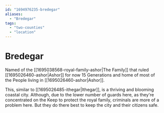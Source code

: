 ```yaml
---
id: "1694976235-bredegar"
aliases:
  - "Bredegar"
tags:
  - "two-counties"
  - "location"
---
```


# Bredegar

Named of the [[1695038568-royal-family-ashor|The Family]] that ruled [[1695026460-ashor|Ashor]] for now 15 Generations and home of most of the People living in [[1695026460-ashor|Ashor]]. 

This, similar to [[1695026485-ithegar|Ithegar]], is a thriving and blooming coastal city. Although, due to the lower number of guards here, as they're concentrated on the Keep to protect the royal family, criminals are more of a problem here. But they do there best to keep the city and their citizens safe.
